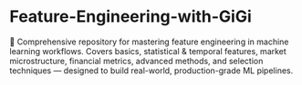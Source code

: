 # Feature-Engineering-with-GiGi
🔧 Comprehensive repository for mastering feature engineering in machine learning workflows. Covers basics, statistical &amp; temporal features, market microstructure, financial metrics, advanced methods, and selection techniques — designed to build real-world, production-grade ML pipelines.
